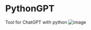 # PythonGPT
Tool for ChatGPT with python
![image](https://user-images.githubusercontent.com/32601403/212421010-8f07bbda-6eb4-4076-a76f-15cca2abc937.png)

